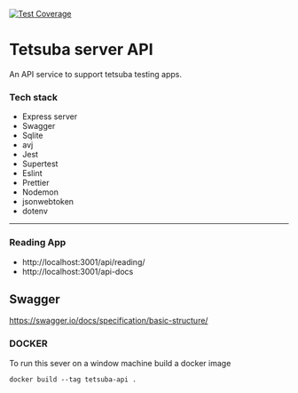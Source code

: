 [![Test Coverage](https://github.com/tetsuba/tetsuba-api/actions/workflows/coverage.yml/badge.svg)](https://github.com/tetsuba/tetsuba-api/actions/workflows/coverage.yml)

# Tetsuba server API
An API service to support tetsuba testing apps. 

### Tech stack
 - Express server
 - Swagger 
 - Sqlite
 - avj
 - Jest
 - Supertest
 - Eslint
 - Prettier
 - Nodemon
 - jsonwebtoken
 - dotenv

---


### Reading App
 - http://localhost:3001/api/reading/
 - http://localhost:3001/api-docs


## Swagger 

https://swagger.io/docs/specification/basic-structure/



### DOCKER
To run this sever on a window machine build a docker image 

`
  docker build --tag tetsuba-api .
`